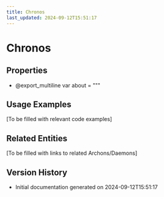 ```yaml
---
title: Chronos
last_updated: 2024-09-12T15:51:17
---
```


# Chronos

## Properties

- @export_multiline var about = """

## Usage Examples

[To be filled with relevant code examples]

## Related Entities

[To be filled with links to related Archons/Daemons]

## Version History

- Initial documentation generated on 2024-09-12T15:51:17

